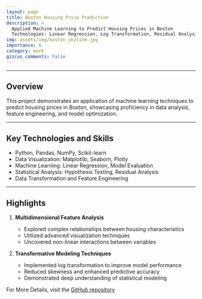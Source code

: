```yaml
---
layout: page
title: Boston Housing Price Prediction
description: >
  Applied Machine Learning to Predict Housing Prices in Boston
  Technologies: Linear Regression, Log Transformation, Residual Analysis, Feature Engineering, Model Evaluation
img: assets/img/boston_skyline.jpg
importance: 6
category: work
giscus_comments: False
---
```


---

## Overview

This project demonstrates an  application of machine learning techniques to predict housing prices in Boston, showcasing proficiency in data analysis, feature engineering, and model optimization.


--- 

## Key Technologies and Skills

- Python, Pandas, NumPy, Scikit-learn
- Data Visualization: Matplotlib, Seaborn, Plotly
- Machine Learning: Linear Regression, Model Evaluation
- Statistical Analysis: Hypothesis Testing, Residual Analysis
- Data Transformation and Feature Engineering


---
## Highlights

1. **Multidimensional Feature Analysis**
   - Explored complex relationships between housing characteristics
   - Utilized advanced visualization techniques
   - Uncovered non-linear interactions between variables

2. **Transformative Modeling Techniques**
   - Implemented log transformation to improve model performance
   - Reduced skewness and enhanced predictive accuracy
   - Demonstrated deep understanding of statistical modeling

For More Details, visit the [GitHub repository](https://github.com/Hit07/Real-Estate-Price-Model)
